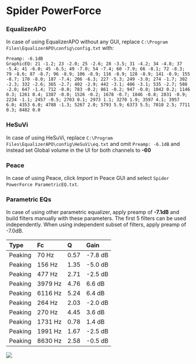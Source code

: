 # Spider PowerForce

### EqualizerAPO
In case of using EqualizerAPO without any GUI, replace `C:\Program Files\EqualizerAPO\config\config.txt`
with:
```
Preamp: -6.1dB
GraphicEQ: 21 -1.2; 23 -2.0; 25 -2.6; 28 -3.5; 31 -4.2; 34 -4.8; 37 -5.4; 41 -6.0; 45 -6.5; 49 -7.0; 54 -7.4; 60 -7.9; 66 -8.1; 72 -8.3; 79 -8.6; 87 -8.7; 96 -8.9; 106 -8.9; 116 -8.9; 128 -8.9; 141 -8.9; 155 -8.7; 170 -8.0; 187 -7.4; 206 -6.3; 227 -5.3; 249 -3.0; 274 -1.7; 302 -2.3; 332 -2.6; 365 -2.7; 402 -2.9; 442 -3.1; 486 -3.1; 535 -2.7; 588 -2.0; 647 -1.4; 712 -0.0; 783 -0.2; 861 -0.2; 947 -0.0; 1042 0.2; 1146 0.3; 1261 0.4; 1387 -0.0; 1526 -0.2; 1678 -0.7; 1846 -0.8; 2031 -0.9; 2234 -1.1; 2457 -0.5; 2703 0.1; 2973 1.1; 3270 1.9; 3597 4.1; 3957 6.0; 4353 6.0; 4788 -1.3; 5267 2.0; 5793 5.9; 6373 5.5; 7010 2.5; 7711 0.3; 8482 0.0
```

### HeSuVi
In case of using HeSuVi, replace `C:\Program Files\EqualizerAPO\config\HeSuVi\eq.txt` and omit `Preamp:
-6.1dB` and instead set Global volume in the UI for both channels to **-60**

### Peace
In case of using Peace, click *Import* in Peace GUI and select `Spider PowerForce ParametricEQ.txt`.

### Parametric EQs
In case of using other parametric equalizer, apply preamp of **-7.1dB** and build filters manually
with these parameters. The first 5 filters can be used independently.
When using independent subset of filters, apply preamp of -7.0dB.

| Type    | Fc      |    Q | Gain    |
|:--------|:--------|:-----|:--------|
| Peaking | 70 Hz   | 0.57 | -7.8 dB |
| Peaking | 156 Hz  | 1.35 | -5.0 dB |
| Peaking | 477 Hz  | 2.71 | -2.5 dB |
| Peaking | 3979 Hz | 4.76 | 6.6 dB  |
| Peaking | 6116 Hz | 5.24 | 6.4 dB  |
| Peaking | 264 Hz  | 2.03 | -2.0 dB |
| Peaking | 270 Hz  | 4.45 | 3.6 dB  |
| Peaking | 1731 Hz | 0.78 | 1.4 dB  |
| Peaking | 1991 Hz | 1.67 | -2.5 dB |
| Peaking | 8630 Hz | 2.58 | -0.5 dB |

![](https://raw.githubusercontent.com/jaakkopasanen/AutoEq/master/results/innerfidelity/sbaf-serious/Spider%20PowerForce/Spider%20PowerForce.png)
